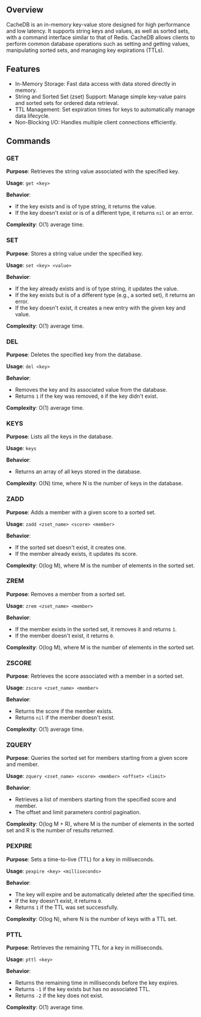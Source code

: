 ## Overview
CacheDB is an in-memory key-value store designed for high performance and low latency. It supports string keys and values, as well as sorted sets, with a command interface similar to that of Redis. CacheDB allows clients to perform common database operations such as setting and getting values, manipulating sorted sets, and managing key expirations (TTLs).

## Features

- In-Memory Storage: Fast data access with data stored directly in memory.
- String and Sorted Set (zset) Support: Manage simple key-value pairs and sorted sets for ordered data retrieval.
- TTL Management: Set expiration times for keys to automatically manage data lifecycle.
- Non-Blocking I/O: Handles multiple client connections efficiently.

## Commands

### GET

**Purpose**: Retrieves the string value associated with the specified key.

**Usage**: `get <key>`

**Behavior**: 

- If the key exists and is of type string, it returns the value.
- If the key doesn't exist or is of a different type, it returns `nil` or an error.

**Complexity**: O(1) average time.

### SET

**Purpose**: Stores a string value under the specified key.

**Usage**: `set <key> <value>`

**Behavior**: 

- If the key already exists and is of type string, it updates the value.
- If the key exists but is of a different type (e.g., a sorted set), it returns an error.
- If the key doesn't exist, it creates a new entry with the given key and value.

**Complexity**: O(1) average time.

### DEL

**Purpose**: Deletes the specified key from the database.

**Usage**: `del <key>`

**Behavior**: 

- Removes the key and its associated value from the database.
- Returns `1` if the key was removed, `0` if the key didn't exist.

**Complexity**: O(1) average time.

### KEYS

**Purpose**: Lists all the keys in the database.

**Usage**: `keys`

**Behavior**: 

- Returns an array of all keys stored in the database.

**Complexity**: O(N) time, where N is the number of keys in the database.

### ZADD

**Purpose**: Adds a member with a given score to a sorted set.

**Usage**: `zadd <zset_name> <score> <member>`

**Behavior**: 

- If the sorted set doesn't exist, it creates one.
- If the member already exists, it updates its score.

**Complexity**: O(log M), where M is the number of elements in the sorted set.

### ZREM

**Purpose**: Removes a member from a sorted set.

**Usage**: `zrem <zset_name> <member>`

**Behavior**: 

- If the member exists in the sorted set, it removes it and returns `1`.
- If the member doesn't exist, it returns `0`.

**Complexity**: O(log M), where M is the number of elements in the sorted set.

### ZSCORE

**Purpose**: Retrieves the score associated with a member in a sorted set.

**Usage**: `zscore <zset_name> <member>`

**Behavior**: 

- Returns the score if the member exists.
- Returns `nil` if the member doesn't exist.

**Complexity**: O(1) average time.

### ZQUERY

**Purpose**: Queries the sorted set for members starting from a given score and member.

**Usage**: `zquery <zset_name> <score> <member> <offset> <limit>`

**Behavior**: 

- Retrieves a list of members starting from the specified score and member.
- The offset and limit parameters control pagination.

**Complexity**: O(log M + R), where M is the number of elements in the sorted set and R is the number of results returned.

### PEXPIRE

**Purpose**: Sets a time-to-live (TTL) for a key in milliseconds.

**Usage**: `pexpire <key> <milliseconds>`

**Behavior**: 

- The key will expire and be automatically deleted after the specified time.
- If the key doesn't exist, it returns `0`.
- Returns `1` if the TTL was set successfully.

**Complexity**: O(log N), where N is the number of keys with a TTL set.

### PTTL

**Purpose**: Retrieves the remaining TTL for a key in milliseconds.

**Usage**: `pttl <key>`

**Behavior**: 

- Returns the remaining time in milliseconds before the key expires.
- Returns `-1` if the key exists but has no associated TTL.
- Returns `-2` if the key does not exist.

**Complexity**: O(1) average time.

